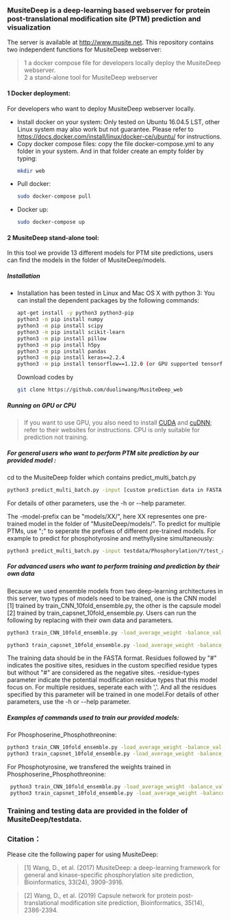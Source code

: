 ### MusiteDeep is a deep-learning based webserver for protein post-translational modification site (PTM) prediction and visualization
The server is available at http://www.musite.net.
This repository contains two independent functions for MusiteDeep webserver:
 >1 a docker compose file for developers locally deploy the MusiteDeep webserver.  
 >2 a stand-alone tool for MusiteDeep webserver

#### 1 Docker deployment:
  For developers who want to deploy MusiteDeep webserver locally.
  - Install docker on your system:
  Only tested on Ubuntu 16.04.5 LST, other Linux system may also work but not guarantee.
  Please refer to https://docs.docker.com/install/linux/docker-ce/ubuntu/ for instructions. 
  - Copy docker compose files:
    copy the file docker-compose.yml to any folder in your system. And in that folder create an empty folder by typing:
    ```sh
    mkdir web
    ```
 - Pull docker:
    ```sh
   sudo docker-compose pull 
    ```
 - Docker up:
   ```sh
   sudo docker-compose up
   ```
#### 2 MusiteDeep stand-alone tool:
In this tool we provide 13 different models for PTM site predictions, users can find the models in the folder of MusiteDeep/models. 
##### Installation

  - Installation has been tested in Linux and Mac OS X with python 3: 
You can install the dependent packages by the following commands:
    ```sh
    apt-get install -y python3 python3-pip
    python3 -m pip install numpy 
    python3 -m pip install scipy
    python3 -m pip install scikit-learn
    python3 -m pip install pillow
    python3 -m pip install h5py
    python3 -m pip install pandas
    python3 -m pip install keras==2.2.4
    python3 -m pip install tensorflow==1.12.0 (or GPU supported tensorflow, pip3 install tensorflow-gpu==1.12.0 refer to https://www.tensorflow.org/install/ for instructions)
    ```
    Download codes by
    ```sh
    git clone https://github.com/duolinwang/MusiteDeep_web
    ```
##### Running on GPU or CPU
>If you want to use GPU, you also need to install [CUDA]( https://developer.nvidia.com/cuda-toolkit) and [cuDNN](https://developer.nvidia.com/cudnn); refer to their websites for instructions. 
CPU is only suitable for prediction not training. 

##### For general users who want to perform PTM site prediction by our provided model :
cd to the MusiteDeep folder which contains predict_multi_batch.py
```sh
python3 predict_multi_batch.py -input [custom prediction data in FASTA format] -output [custom specified prefix for the prediction results] -model-prefix [prefix of pre-trained model] 
```
For details of other parameters, use the -h or --help parameter.

The -model-prefix can be "models/XX/", here XX representes one pre-trained model in the folder of "MusiteDeep/models/". To predict for multiple PTMs, use ";" to seperate the prefixes of different pre-trained models.
For example to predict for phosphotyrosine and methyllysine simultaneously:
```sh
python3 predict_multi_batch.py -input testdata/Phosphorylation/Y/test_allspecies_sequences.fasta -output test/output  -model-prefix models/Phosphotyrosine;models/Methyllysine;
```

##### For advanced users who want to perform training and prediction by their own data
Because we used ensemble models from two deep-learning architectures in this server, two types of models need to be trained, one is the CNN model [1] trained by train_CNN_10fold_ensemble.py, the other is the capsule model [2] trained by train_capsnet_10fold_ensemble.py. Users can run the following by replacing with their own data and parameters.
```sh
python3 train_CNN_10fold_ensemble.py -load_average_weight -balance_val -input [custom training data in FASTA format] -output [folder for the output models] -checkpointweights [folder for the intermediate checkpoint files] -residue-types [custom specified residue types]

python3 train_capsnet_10fold_ensemble.py -load_average_weight -balance_val -input [custom training data in FASTA format] -output [folder for the output model] -checkpointweights [folder for the intermediate checkpoint files] -residue-types [custom specified residue types]
```
The training data should be in the FASTA format. Residues followed by "#" indicates the positive sites, residues in the custom specified residue types but without "#" are considered as the negative sites. -residue-types parameter indicate the potential modification residue types that this model focus on. For multiple residues, seperate each with ','. And all the residues specified by this parameter will be trained in one model.For details of other parameters, use the -h or --help parameter.
##### Examples of commands used to train our provided models:
 For Phosphoserine_Phosphothreonine:

 ```sh
 python3 train_CNN_10fold_ensemble.py -load_average_weight -balance_val -input "testdata/Phosphorylation/ST/train_allspecies_sequences_annotated.fasta" -output "./models_test/Phosphoserine_Phosphothreonine/CNNmodels/" -checkpointweights "./models_test/Phosphoserine_Phosphothreonine/CNNmodels/" -residue-types S,T -nclass=1 -maxneg 30
 python3 train_capsnet_10fold_ensemble.py -load_average_weight -balance_val -input "testdata/Phosphorylation/ST/train_allspecies_sequences_annotated.fasta" -output "./models_test/Phosphoserine_Phosphothreonine/capsmodels/" -checkpointweights "./models_test/Phosphoserine_Phosphothreonine/capsmodels/" -residue-types S,T -nclass=1 -maxneg 30
```
 For Phosphotyrosine, we transfered the weights trained in Phosphoserine_Phosphothreonine:
```sh
 python3 train_CNN_10fold_ensemble.py -load_average_weight -balance_val -inputweights ./models/Phosphoserine_Phosphothreonine/CNNmodels/model_HDF5model_fold0_class0 -input "testdata/Phosphorylation/Y/train_allspecies_sequences_annotated.fasta" -output "./models_test/Phosphotyrosine/CNNmodels/" -checkpointweights "./models_test/Phosphotyrosine/CNNmodels/" -residue-types Y -nclass=1 -maxneg 30
 python3 train_capsnet_10fold_ensemble.py -load_average_weight -balance_val -inputweights ./models/Phosphoserine_Phosphothreonine/capsmodels/model_HDF5model_fold0_class0 -input "testdata/Phosphorylation/Y/train_allspecies_sequences_annotated.fasta" -output "./models_test/Phosphotyrosine/capsmodels/" -checkpointweights "./models_test/Phosphotyrosine/capsmodels/" -residue-types Y -nclass=1 -maxneg 30
 ```
### Training and testing data are provided in the folder of MusiteDeep/testdata.

### Citation：
Please cite the following paper for using MusiteDeep:
>[1] Wang, D., et al. (2017) MusiteDeep: a deep-learning framework for general and kinase-specific phosphorylation site prediction, Bioinformatics, 33(24), 3909-3916.

>[2] Wang, D., et al. (2019) Capsule network for protein post-translational modification site prediction, Bioinformatics, 35(14), 2386-2394.
